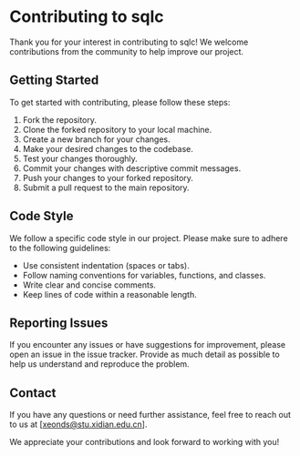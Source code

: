 # Contributing to sqlc

Thank you for your interest in contributing to sqlc! We welcome contributions from the community to help improve our project.

## Getting Started

To get started with contributing, please follow these steps:

1. Fork the repository.
2. Clone the forked repository to your local machine.
3. Create a new branch for your changes.
4. Make your desired changes to the codebase.
5. Test your changes thoroughly.
6. Commit your changes with descriptive commit messages.
7. Push your changes to your forked repository.
8. Submit a pull request to the main repository.

## Code Style

We follow a specific code style in our project. Please make sure to adhere to the following guidelines:

- Use consistent indentation (spaces or tabs).
- Follow naming conventions for variables, functions, and classes.
- Write clear and concise comments.
- Keep lines of code within a reasonable length.

## Reporting Issues

If you encounter any issues or have suggestions for improvement, please open an issue in the issue tracker. Provide as much detail as possible to help us understand and reproduce the problem.

## Contact

If you have any questions or need further assistance, feel free to reach out to us at [xeonds@stu.xidian.edu.cn].

We appreciate your contributions and look forward to working with you!